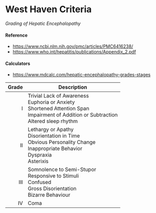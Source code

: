 # West Haven Criteria

_Grading of Hepatic Encephalopathy_

#### Reference

- https://www.ncbi.nlm.nih.gov/pmc/articles/PMC6416238/
- https://www.who.int/hepatitis/publications/Appendix_2.pdf


#### Calculators

- https://www.mdcalc.com/hepatic-encephalopathy-grades-stages

| Grade | Description |
| ---: | --- |
| I | Trivial Lack of Awareness<br>Euphoria or Anxiety<br>Shortened Attention Span<br>Impairment of Addition or Subtraction<br>Altered sleep rhythm |
| II |Lethargy or Apathy<br>Disorientation in Time<br>Obvious Personality Change<br>Inappropriate Behavior<br>Dyspraxia<br>Asterixis |
| III |Somnolence to Semi-Stupor<br>Responsive to Stimuli<br>Confused<br>Gross Disorientation<br>Bizarre Behaviour |
| IV | Coma |